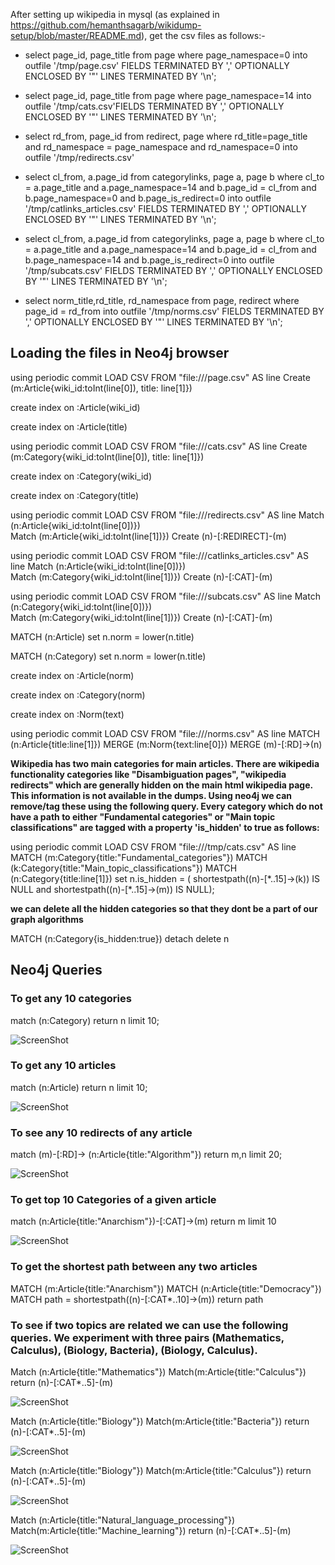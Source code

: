 
After setting up wikipedia in mysql (as explained in https://github.com/hemanthsagarb/wikidump-setup/blob/master/README.md), get the csv files as follows:-

- select page_id, page_title from page where page_namespace=0 into  outfile '/tmp/page.csv' FIELDS TERMINATED BY ',' OPTIONALLY ENCLOSED BY '"'   LINES TERMINATED BY '\n';

- select page_id, page_title from page where page_namespace=14 into outfile '/tmp/cats.csv'FIELDS TERMINATED BY ',' OPTIONALLY ENCLOSED BY '"' LINES TERMINATED BY '\n';

- select rd_from, page_id from redirect, page where  rd_title=page_title and rd_namespace = page_namespace and  rd_namespace=0 into outfile '/tmp/redirects.csv'

- select cl_from, a.page_id from categorylinks, page a, page b where cl_to = a.page_title and a.page_namespace=14 and b.page_id = cl_from and b.page_namespace=0 and b.page_is_redirect=0 into outfile '/tmp/catlinks_articles.csv' FIELDS TERMINATED BY ',' OPTIONALLY ENCLOSED BY '"' LINES TERMINATED BY '\n';

- select cl_from, a.page_id from categorylinks, page a, page b where cl_to = a.page_title and a.page_namespace=14 and b.page_id = cl_from and b.page_namespace=14 and b.page_is_redirect=0 into outfile '/tmp/subcats.csv' FIELDS TERMINATED BY ',' OPTIONALLY ENCLOSED BY '"' LINES TERMINATED BY '\n';

- select norm_title,rd_title, rd_namespace from page, redirect where page_id = rd_from into outfile '/tmp/norms.csv' FIELDS TERMINATED BY ',' OPTIONALLY ENCLOSED BY '"' LINES TERMINATED BY '\n';

## Loading the files in Neo4j browser

using periodic commit
LOAD CSV FROM "file:///page.csv" AS line 
Create (m:Article{wiki_id:toInt(line[0]), title: line[1]})  

create index on :Article(wiki_id)

create index on :Article(title)

using periodic commit
LOAD CSV FROM "file:///cats.csv" AS line 
Create (m:Category{wiki_id:toInt(line[0]), title: line[1]})  

create index on :Category(wiki_id)

create index on :Category(title)

using periodic commit
LOAD CSV FROM "file:///redirects.csv" AS line 
Match (n:Article{wiki_id:toInt(line[0])})  
Match (m:Article{wiki_id:toInt(line[1])})
Create (n)-[:REDIRECT]-(m)

using periodic commit
LOAD CSV FROM "file:///catlinks_articles.csv" AS line 
Match (n:Article{wiki_id:toInt(line[0])})  
Match (m:Category{wiki_id:toInt(line[1])})
Create (n)-[:CAT]-(m)

using periodic commit
LOAD CSV FROM "file:///subcats.csv" AS line 
Match (n:Category{wiki_id:toInt(line[0])})  
Match (m:Category{wiki_id:toInt(line[1])})
Create (n)-[:CAT]-(m)

MATCH (n:Article) set n.norm = lower(n.title)

MATCH (n:Category) set n.norm = lower(n.title)

create index on :Article(norm)

create index on :Category(norm)

create index on :Norm(text)

using periodic commit LOAD CSV FROM "file:///norms.csv" AS line MATCH (n:Article{title:line[1]}) MERGE (m:Norm{text:line[0]}) MERGE (m)-[:RD]->(n)

**Wikipedia has two main categories for main articles. There are wikipedia functionality categories like "Disambiguation pages", "wikipedia redirects" which are generally hidden on the main html wikipedia page. This information is not available in the dumps. Using neo4j we can remove/tag these using the following query. Every category which do not have a path to either "Fundamental categories" or "Main topic classifications" are tagged with a property 'is_hidden' to true as follows:**

using periodic commit LOAD CSV FROM "file:///tmp/cats.csv" AS line MATCH (m:Category{title:"Fundamental_categories"}) MATCH (k:Category{title:"Main_topic_classifications"}) MATCH (n:Category{title:line[1]}) set n.is_hidden = ( shortestpath((n)-[\*..15]->(k)) IS NULL and shortestpath((n)-[\*..15]->(m)) IS NULL);

**we can delete all the hidden categories so that they dont be a part of our graph algorithms**

MATCH (n:Category{is_hidden:true}) detach delete n



## Neo4j Queries

### To get any 10 categories 

match (n:Category) return n limit 10;

![ScreenShot](https://raw.github.com/hemanthsagarb/wikidump-setup/master/images/any_10_cats.png)



### To get any 10 articles 

match (n:Article) return n limit 10;

![ScreenShot](https://raw.github.com/hemanthsagarb/wikidump-setup/master/images/any_10_articles.png)


### To see any 10 redirects of any article

match (m)-[:RD]-> (n:Article{title:"Algorithm"}) return m,n limit 20;

![ScreenShot](https://raw.github.com/hemanthsagarb/wikidump-setup/master/images/any_redirects.png)


### To get top 10 Categories of a given article

match (n:Article{title:"Anarchism"})-[:CAT]->(m) return m limit 10

![ScreenShot](https://raw.github.com/hemanthsagarb/wikidump-setup/master/images/anarchism_categories.png)

### To get the shortest path between any two articles

MATCH (m:Article{title:"Anarchism"})
MATCH (n:Article{title:"Democracy"})
MATCH path = shortestpath((n)-[:CAT*..10]->(m)) return path


### To see if two topics are related we can use the following queries. We experiment with three pairs (Mathematics, Calculus), (Biology, Bacteria), (Biology, Calculus). 

Match (n:Article{title:"Mathematics"}) Match(m:Article{title:"Calculus"}) return (n)-[:CAT*..5]-(m)

![ScreenShot](https://raw.github.com/hemanthsagarb/wikidump-setup/master/images/calc_mathematics.png)


Match (n:Article{title:"Biology"}) Match(m:Article{title:"Bacteria"}) return (n)-[:CAT*..5]-(m)

![ScreenShot](https://raw.github.com/hemanthsagarb/wikidump-setup/master/images/biology_bacteria.png)


Match (n:Article{title:"Biology"}) Match(m:Article{title:"Calculus"}) return (n)-[:CAT*..5]-(m)

![ScreenShot](https://raw.github.com/hemanthsagarb/wikidump-setup/master/images/calc_biology.png)

Match (n:Article{title:"Natural_language_processing"}) Match(m:Article{title:"Machine_learning"}) return (n)-[:CAT*..5]-(m)

![ScreenShot](https://raw.github.com/hemanthsagarb/wikidump-setup/master/images/nlp_ml.png)
